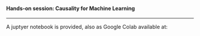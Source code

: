 #### **Hands-on session:** **Causality for Machine Learning**

---

A juptyer notebook is provided, also as Google Colab available at: